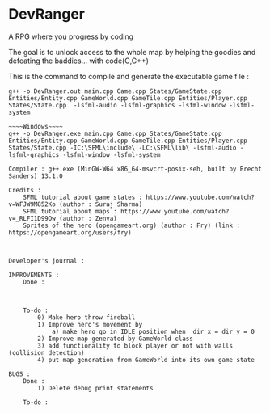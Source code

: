 # DevRanger
A RPG where you progress by coding

The goal is to unlock access to the whole map by helping the goodies and defeating the baddies... with code(C,C++)


This is the command to compile and generate the executable game file : 

~~~~Linux~~~~
g++ -o DevRanger.out main.cpp Game.cpp States/GameState.cpp Entities/Entity.cpp GameWorld.cpp GameTile.cpp Entities/Player.cpp States/State.cpp  -lsfml-audio -lsfml-graphics -lsfml-window -lsfml-system

~~~~Windows~~~~
g++ -o DevRanger.exe main.cpp Game.cpp States/GameState.cpp Entities/Entity.cpp GameWorld.cpp GameTile.cpp Entities/Player.cpp States/State.cpp -IC:\SFML\include\ -LC:\SFML\lib\ -lsfml-audio -lsfml-graphics -lsfml-window -lsfml-system

Compiler : g++.exe (MinGW-W64 x86_64-msvcrt-posix-seh, built by Brecht Sanders) 13.1.0
 
Credits : 
    SFML tutorial about game states : https://www.youtube.com/watch?v=WFJW9M852Ko (author : Suraj Sharma)
    SFML tutorial about maps : https://www.youtube.com/watch?v=_RLFI1D99Ow (author : Zenva)
    Sprites of the hero (opengameart.org) (author : Fry) (link : https://opengameart.org/users/fry)



Developer's journal : 

IMPROVEMENTS : 
    Done :


    
    To-do :
        0) Make hero throw fireball
        1) Improve hero's movement by 
            a) make hero go in IDLE position when  dir_x = dir_y = 0
        2) Improve map generated by GameWorld class 
        3) add functionality to block player or not with walls (collision detection)
        4) put map generation from GameWorld into its own game state
    
BUGS : 
    Done : 
        1) Delete debug print statements

    To-do : 
        



